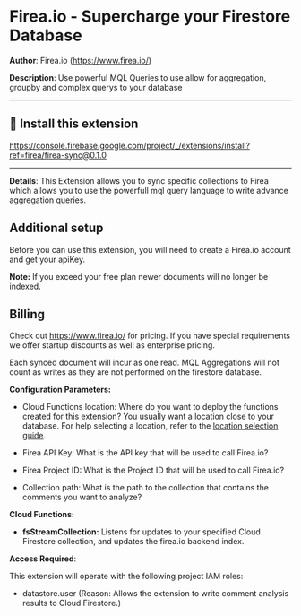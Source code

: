 # Firea.io - Supercharge your Firestore Database
**Author**: Firea.io (https://www.firea.io/)

**Description**: Use powerful MQL Queries to use allow for aggregation, groupby and complex querys to your database

---

## 🧩 Install this extension
https://console.firebase.google.com/project/_/extensions/install?ref=firea/firea-sync@0.1.0


---

**Details**: This Extension allows you to sync specific collections to Firea which allows you to use the powerfull mql query language to write advance aggregation queries. 


## Additional setup

Before you can use this extension, you will need to create a Firea.io account and get your apiKey.


**Note:** If you exceed your free plan newer documents will no longer be indexed.

## Billing

Check out https://www.firea.io/ for pricing. If you have special requirements we offer startup discounts as well as enterprise pricing.

Each synced document will incur as one read. 
MQL Aggregations will not count as writes as they are not performed on the firestore database.

**Configuration Parameters:**

- Cloud Functions location: Where do you want to deploy the functions created for this extension? You usually want a location close to your database. For help selecting a location, refer to the [location selection guide](https://firebase.google.com/docs/functions/locations).

- Firea API Key: What is the API key that will be used to call Firea.io?

- Firea Project ID: What is the Project ID that will be used to call Firea.io?

- Collection path: What is the path to the collection that contains the comments you want to analyze?

**Cloud Functions:**

- **fsStreamCollection:** Listens for updates to your specified Cloud Firestore collection, and updates the firea.io backend index.

**Access Required**:

This extension will operate with the following project IAM roles:

- datastore.user (Reason: Allows the extension to write comment analysis results to Cloud Firestore.)
